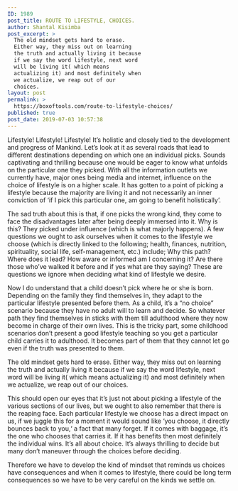 ```yaml
---
ID: 1989
post_title: ROUTE TO LIFESTYLE, CHOICES.
author: Shantal Kisimba
post_excerpt: >
  The old mindset gets hard to erase.
  Either way, they miss out on learning
  the truth and actually living it because
  if we say the word lifestyle, next word
  will be living it( which means
  actualizing it) and most definitely when
  we actualize, we reap out of our
  choices.
layout: post
permalink: >
  https://boxoftools.com/route-to-lifestyle-choices/
published: true
post_date: 2019-07-03 10:57:38
---
```

<!-- wp:paragraph -->
<p>Lifestyle! Lifestyle! Lifestyle! It’s holistic and closely tied to the development and progress of Mankind. Let’s look at it as several roads that lead to different destinations depending on which one an individual picks. Sounds captivating and thrilling because one would be eager to know what unfolds on the particular one they picked. With all the information outlets we currently have, major ones being media and internet, influence on the choice of lifestyle is on a higher scale. It has gotten to a point of picking a lifestyle because the majority are living it and not necessarily an inner conviction of ‘if I pick this particular one, am going to benefit holistically’.</p>
<!-- /wp:paragraph -->

<!-- wp:paragraph -->
<p> The sad truth about this is that, if one picks the wrong kind, they come to face the disadvantages later after being deeply immersed into it. Why is this? They picked under influence (which is what majorly happens). A few questions we ought to ask ourselves when it comes to the lifestyle we choose (which is directly linked to the following; health, finances, nutrition, spirituality, social life, self-management, etc.) include; Why this path? Where does it lead? How aware or informed am I concerning it? Are there those who’ve walked it before and if yes what are they saying?  These are questions we ignore when deciding what kind of lifestyle we desire.</p>
<!-- /wp:paragraph -->

<!-- wp:paragraph -->
<p> Now I do understand that a child doesn’t pick where he or she is born. Depending on the family they find themselves in, they adapt to the particular lifestyle presented before them. As a child, it’s a “no choice” scenario because they have no adult will to learn and decide. So whatever path they find themselves in sticks with them till adulthood where they now become in charge of their own lives. This is the tricky part, some childhood scenarios don’t present a good lifestyle teaching so you get a particular child carries it to adulthood. It becomes part of them that they cannot let go even if the truth was presented to them.<br> </p>
<!-- /wp:paragraph -->

<!-- wp:paragraph -->
<p> The old mindset gets hard to erase. Either way, they miss out on learning the truth and actually living it because if we say the word lifestyle, next word will be living it( which means actualizing it) and most definitely when we actualize, we reap out of our choices. </p>
<!-- /wp:paragraph -->

<!-- wp:paragraph -->
<p>This should open our eyes that it’s just not about picking a lifestyle of the various sections of our lives, but we ought to also remember that there is the reaping face. Each particular lifestyle we choose has a direct impact on us, if we juggle this for a moment it would sound like ‘you choose, it directly bounces back to you,‘ a fact that many forget. If it comes with baggage, it’s the one who chooses that carries it. If it has benefits then most definitely the individual wins.  It’s all about choice. It’s always thrilling to decide but many don’t maneuver through the choices before deciding.</p>
<!-- /wp:paragraph -->

<!-- wp:paragraph -->
<p> Therefore we have to develop the kind of mindset that reminds us choices have consequences and when it comes to lifestyle, there could be long term consequences so we have to be very careful on the kinds we settle on.  </p>
<!-- /wp:paragraph -->